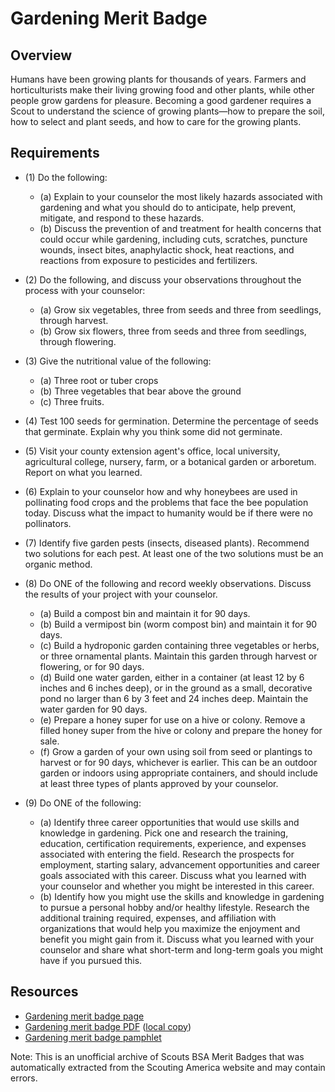

# Gardening Merit Badge


## Overview



Humans have been growing plants for thousands of years. Farmers and horticulturists make their living growing food and other plants, while other people grow gardens for pleasure. Becoming a good gardener requires a Scout to understand the science of growing plants—how to prepare the soil, how to select and plant seeds, and how to care for the growing plants.

## Requirements

* (1) Do the following:
    * (a) Explain to your counselor the most likely hazards associated with gardening and what you should do to anticipate, help prevent, mitigate, and respond to these hazards.
    * (b) Discuss the prevention of and treatment for health concerns that could occur while gardening, including cuts, scratches, puncture wounds, insect bites, anaphylactic shock, heat reactions, and reactions from exposure to pesticides and fertilizers.


* (2) Do the following, and discuss your observations throughout the process with your counselor:
    * (a) Grow six vegetables, three from seeds and three from seedlings, through harvest.
    * (b) Grow six flowers, three from seeds and three from seedlings, through flowering.


* (3) Give the nutritional value of the following:
    * (a) Three root or tuber crops
    * (b) Three vegetables that bear above the ground
    * (c) Three fruits.


* (4) Test 100 seeds for germination. Determine the percentage of seeds that germinate. Explain why you think some did not germinate.
* (5) Visit your county extension agent's office, local university, agricultural college, nursery, farm, or a botanical garden or arboretum. Report on what you learned.
* (6) Explain to your counselor how and why honeybees are used in pollinating food crops and the problems that face the bee population today.  Discuss what the impact to humanity would be if there were no pollinators.
* (7) Identify five garden pests (insects, diseased plants). Recommend two solutions for each pest. At least one of the two solutions must be an organic method.
* (8) Do ONE of the following and record weekly observations. Discuss the results of your project with your counselor.
    * (a) Build a compost bin and maintain it for 90 days.
    * (b) Build a vermipost bin (worm compost bin) and maintain it for 90 days.
    * (c) Build a hydroponic garden containing three vegetables or herbs, or three ornamental plants. Maintain this garden through harvest or flowering, or for 90 days.
    * (d) Build one water garden, either in a container (at least 12 by 6 inches and 6 inches deep), or in the ground as a small, decorative pond no larger than 6 by 3 feet and 24 inches deep. Maintain the water garden for 90 days.
    * (e) Prepare a honey super for use on a hive or colony. Remove a filled honey super from the hive or colony and prepare the honey for sale.
    * (f) Grow a garden of your own using soil from seed or plantings to harvest or for 90 days, whichever is earlier. This can be an outdoor garden or indoors using appropriate containers, and should include at least three types of plants approved by your counselor.


* (9) Do ONE of the following:
    * (a) Identify three career opportunities that would use skills and knowledge in gardening. Pick one and research the training, education, certification requirements, experience, and expenses associated with entering the field. Research the prospects for employment, starting salary, advancement opportunities and career goals associated with this career. Discuss what you learned with your counselor and whether you might be interested in this career.
    * (b) Identify how you might use the skills and knowledge in gardening to pursue a personal hobby and/or healthy lifestyle. Research the additional training required, expenses, and affiliation with organizations that would help you maximize the enjoyment and benefit you might gain from it. Discuss what you learned with your counselor and share what short-term and long-term goals you might have if you pursued this.




## Resources

- [Gardening merit badge page](https://www.scouting.org/merit-badges/gardening/)
- [Gardening merit badge PDF](https://filestore.scouting.org/filestore/Merit_Badge_ReqandRes/Pamphlets/Gardening_2024.pdf) ([local copy](files/gardening-merit-badge.pdf))
- [Gardening merit badge pamphlet](https://www.scoutshop.org/gardening-merit-badge-pamphlet-654566.html)

Note: This is an unofficial archive of Scouts BSA Merit Badges that was automatically extracted from the Scouting America website and may contain errors.